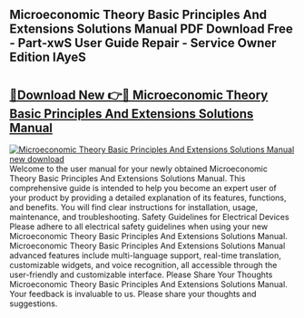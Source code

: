 ## Microeconomic Theory Basic Principles And Extensions Solutions Manual PDF Download Free - Part-xwS User Guide Repair - Service Owner Edition IAyeS

# <h2><a href="http://cf24215.oget.top/?id=Microeconomic+Theory+Basic+Principles+And+Extensions+Solutions+Manual">🔗Download New 👉🔴 Microeconomic Theory Basic Principles And Extensions Solutions Manual</a></h2>

[![Microeconomic Theory Basic Principles And Extensions Solutions Manual new download](https://i.imgur.com/5g1atiW.png)](http://cf24215.oget.top/?id=Microeconomic+Theory+Basic+Principles+And+Extensions+Solutions+Manual)
Welcome to the user manual for your newly obtained Microeconomic Theory Basic Principles And Extensions Solutions Manual. This comprehensive guide is intended to help you become an expert user of your product by providing a detailed explanation of its features, functions, and benefits. You will find clear instructions for installation, usage, maintenance, and troubleshooting. Safety Guidelines for Electrical Devices Please adhere to all electrical safety guidelines when using your new Microeconomic Theory Basic Principles And Extensions Solutions Manual. Microeconomic Theory Basic Principles And Extensions Solutions Manual advanced features include multi-language support, real-time translation, customizable widgets, and voice recognition, all accessible through the user-friendly and customizable interface. Please Share Your Thoughts Microeconomic Theory Basic Principles And Extensions Solutions Manual. Your feedback is invaluable to us. Please share your thoughts and suggestions.
